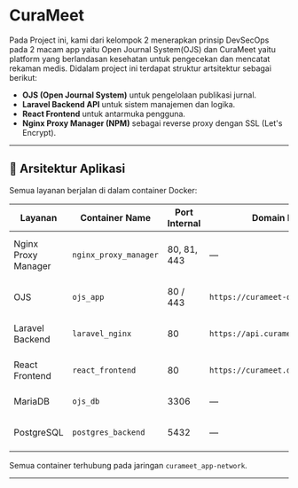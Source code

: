 # CuraMeet

Pada Project ini, kami dari kelompok 2 menerapkan prinsip DevSecOps pada 2 macam app yaitu Open Journal System(OJS) dan CuraMeet yaitu platform yang berlandasan kesehatan untuk pengecekan dan mencatat rekaman medis.
Didalam project ini terdapat struktur artsitektur sebagai berikut:
- **OJS (Open Journal System)** untuk pengelolaan publikasi jurnal.
- **Laravel Backend API** untuk sistem manajemen dan logika.
- **React Frontend** untuk antarmuka pengguna.
- **Nginx Proxy Manager (NPM)** sebagai reverse proxy dengan SSL (Let's Encrypt).

---

## 🧩 Arsitektur Aplikasi

Semua layanan berjalan di dalam container Docker:

| Layanan | Container Name | Port Internal | Domain Proxy | Deskripsi |
|----------|----------------|----------------|---------------|------------|
| Nginx Proxy Manager | `nginx_proxy_manager` | 80, 81, 443 | — | Reverse proxy dan SSL management |
| OJS | `ojs_app` | 80 / 443 | `https://curameet-ojs.duckdns.org` | Open Journal System |
| Laravel Backend | `laravel_nginx` | 80 | `https://api.curameet.duckdns.org` | Backend API berbasis Laravel |
| React Frontend | `react_frontend` | 80 | `https://curameet.duckdns.org` | Tampilan utama aplikasi |
| MariaDB | `ojs_db` | 3306 | — | Database OJS |
| PostgreSQL | `postgres_backend` | 5432 | — | Database Laravel backend |

Semua container terhubung pada jaringan `curameet_app-network`.

---
